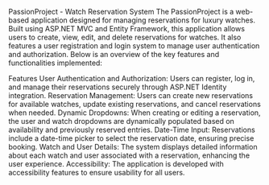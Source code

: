 PassionProject - Watch Reservation System
The PassionProject is a web-based application designed for managing reservations for luxury watches. Built using ASP.NET MVC and Entity Framework, this application allows users to create, view, edit, and delete reservations for watches. It also features a user registration and login system to manage user authentication and authorization. Below is an overview of the key features and functionalities implemented:

Features
User Authentication and Authorization: Users can register, log in, and manage their reservations securely through ASP.NET Identity integration.
Reservation Management: Users can create new reservations for available watches, update existing reservations, and cancel reservations when needed.
Dynamic Dropdowns: When creating or editing a reservation, the user and watch dropdowns are dynamically populated based on availability and previously reserved entries.
Date-Time Input: Reservations include a date-time picker to select the reservation date, ensuring precise booking.
Watch and User Details: The system displays detailed information about each watch and user associated with a reservation, enhancing the user experience.
Accessibility: The application is developed with accessibility features to ensure usability for all users.

